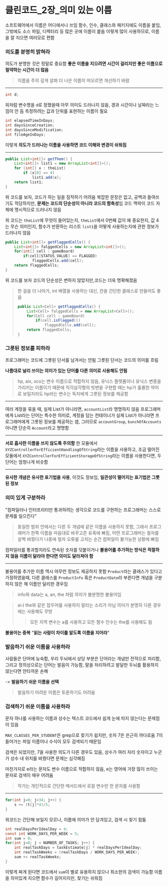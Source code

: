# 클린코드_2장\_의미 있는 이름

소프트웨어에서 이름은 어디에서나 쓰임
함수, 인수, 클래스와 패키지에도 이름을 붙임, 그밖에도 소스 파일, 디렉터리 등 많은 곳에 이름이 붙음
이렇게 많이 사용하므로, 이름을 잘 지으면 여러모로 편함

### 의도를 분명히 밝혀라

의도가 분명한 것은 정말로 중요함
**좋은 이름을 지으려면 시간이 걸리지만 좋은 이름으로 절약하는 시간이 더  많음**

> 이름을 주의 깊게 살펴 더 나은 이름이 떠오르면 개선하기 바람

---

```java
int d;
```

위처럼 변수명을 `d`로 정했을때 아무 의미도 드러나지 않음, 경과 시간이나 날짜라는 느낌이 안 듬
측정하려는 값과 단위를 표현하는 이름이 필요

```java
int elapsedTimeInDays;
int daysSinceCreation;
int daysSinceModification;
int fileAgeInDays;
```

이렇게 **의도가 드러나는 이름을 사용하면 코드 이해와 변경이 쉬워짐**

---

```java
public List<int[]> getThem() {
    List<int[]> list1 = new ArrayList<int[]>();
    for (int[] x : theList)
        if (x[0] == 4)
            list1.add(x);
    return list1;
}
```

위 코드를 보자, 코드가 하는 일을 짐작하기 어려움
복잡한 문장은 없고, 공백과 들여쓰기도 적당하지만, **문제는 코드의 단순성이 아니라 코드의 함축성**임
코드 맥락이 코드 자체에 명시적으로 드러나지 않음

위 코드는 `theList`에 무엇이 들어있는지, `theList`에서 0번째 값이 왜 중요한지, 값 4는 무슨 의미인지, 함수가 반환하는 리스트 `list1`을 어떻게 사용하는지에 관한 정보가 드러나지 않음

```java
public List<int[]> getFlaggedCells() {
    List<int[]> falggedCells = new ArrayList<int[]>();
    for(int[] cell : gameBoard)
        if(cell[STATUS_VALUE] == FLAGGED)
            flaggedCells.add(cell);
    return flaggedCells;
}
```

위 코드를 보자 코드의 단순성은 변하지 않았지만,코드는 더욱 명확해졌음

> 한 걸음 더 나아가, int 배열을 사용하는 대신, 칸을 간단한 클래스로 만들어도 좋음
>
> ```java
> public List<Cell> getFlaggedCells() {
>     List<Cell> falggedCells = new ArrayList<Cell>();
>     for(Cell cell : gameBoard)
>         if(cell.isFlagged())
>             flaggedCells.add(cell);
>     return flaggedCells;
> }
> ```

### 그릇된 정보를 피하라

프로그래머는 코드에 그릇된 단서를 남겨서는 안됨
그릇된 단서는 코드의 의미를 흐림

**나름대로 널리 쓰이는 의미가 있는 단어를 다른 의미로 사용해도 안됨**

> hp, aix, sco는 변수 이름으로 적합하지 않음, 유닉스 플랫폼이나 유닉스 변종을 가리키는 이름이기 때문에 직각삼각형의 빗변을 구현할 때는 hp가 훌륭한 약어로 보일지라도 hp라는 변수는 독자에게 그릇된 정보를 제공함

---

여러 계정을 묶을 때, 실제 List가 아니라면, `accountList`라 명명하지 않음
프로그래머에게 List라는 단어는 특수한 의미로, 계정을 담는 컨테이너가 실제 List가 아니라면 프로그래머에게 그릇된 정보를 제공하는 셈, 그러므로 `accountGroup`, `bunchOfAccounts` 아니면 단순히 `Account`라고 명명함

---

**서로 흡사한 이름을 쓰지 않도록 주의함** 
한 모듈에서 `XYZControllerForEfficientHandlingOfString`라는 이름을 사용하고, 조금 떨어진 모듈에서 `XYZControllerForEfficientStorageOfString`라는 이름을 사용한다면, 두 단어는 엄청나게 비슷함

---

**유사한 개념은 유사한 표기법을 사용**, 이것도 정보임, **일관성이 떨어지는 표기법은 그릇된 정보**

### 의미 있게 구분하라

"컴파일러나 인터프리터만 통과하려는 생각으로 코드를 구현하는 프로그래머는 스스로 문제를 일으킨다"

> 동일한 범위 안에서는 다른 두 개념에 같은 이름을 사용하지 못함, 그래서 프로그래머가 한쪽 이름을 마음대로 바꾸고픈 유혹에 빠짐, 어떤 프로그래머는 철자를 살짝 바꿨다가 나중에 철자 오류를 고치는 순간 컴파일이 불가능한 상황에 빠짐

컴파일러를 통과할지라도 연속된 숫자를 덧붙이거나 **불용어를 추가하는 방식은 적절하지 않음**
**이름이 달라야 한다면 의미도 달라져야 함**

---

불용어를 추가한 이름 역시 아무런 정보도 제공하지 못함
`Product`라는 클래스가 있다고 가정하였을때, 다른 클래스를 `ProductInfo` 혹은 `ProductDate`라 부른다면 개념을 구분하지 않은 채 이름만 달리한 경우임

> info와 data는 a, an, the 처럼 의미가 불분명한 불용어임

> a나 the와 같은 접두어를 사용하지 말라는 소리가 아님
> 의미가 분명히 다른 경우에는 사용해도 무방
>
> > 모든 지역 변수는 a를 사용하고 모든 함수 인수는 the를 사용해도 됨

**불용어는 중복**
"**읽는 사람이 차이를 알도록 이름을 지어라**"

### 발음하기 쉬운 이름을 사용하라

사람들은 단어에 능숙함, 우리 두뇌에서 상당 부분은 단어라는 개념만 전적으로 처리함, 그리고 정의상으로는 단어는 발음이 가능함, 말을 처리하려고 발달한 두뇌를 활용하지 않는다면 안타까운 손해

-> **발음하기 쉬운 이름을 선택**

> 발음하기 어려운 이름은 토론하기도 어려움

### 검색하기 쉬운 이름을 사용하라

문자 하나를 사용하는 이름과 상수는 텍스트 코드에서 쉽게 눈에 띄지 않는다는 문제점이 있음

`MAX_CLASSES_PER_STUDENT`은 grep으로 찾기가 쉽지만, 숫자 7은 은근히 까다로움
7이 들어가는 파일 이름이나 수식이 모두 검색되기 때문임

검색은 되었지만, 7을 사용한 의도가 다른 경우도 있음, 상수가 여러 자리 숫자이고 누군가 상수 내 위치를 바꿨다면 문제는 심각해짐

마찬가지로 e라는 문자도 변수 이름으로 적합하지 않음, e는 영어에 가장 많이 쓰이는 문자로 검색이 매우 어려움

> 작가는 개인적으로 간단한 메서드에서 로컬 변수만 한 문자를 사용함

---

```java
for(int j=0; j<34; j++) {
    s += (t[j]*4)/5;
}
```

위코드는 간단해 보일지 모르나, 이름에 의미가 안 담겨있고, 검색 시 찾기 힘듦

```java
int realDaysPerIdealDay = 4;
const int WORK_DAYS_PER_WEEK = 5;
int sum = 0;
for(int j=0; j < NUMBER_OF_TASKS; j++) {
    int realTaskDays = taskEstimate[j] * realDaysPerIdealDay;
    int realTaskWeeks = (realTaskDays / WORK_DAYS_PER_WEEK);
    sum += realTaskWeeks;
}
```

이렇게 짜게 된다면 코드에서 `sum`이 별로 유용하지 않으나 최소한의 검색이 가능함
이름을 의미있게 지으면 함수가 길어지지만, 찾기는 쉬워짐
